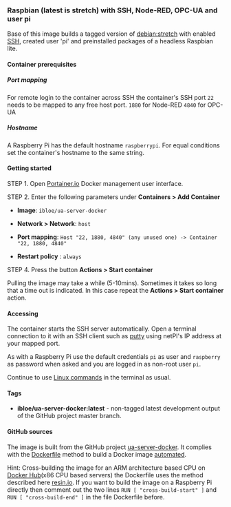 ### Raspbian (latest is stretch) with SSH, Node-RED, OPC-UA and user pi

Base of this image builds a tagged version of [debian:stretch](https://hub.docker.com/r/resin/armv7hf-debian/tags/) with enabled [SSH](https://en.wikipedia.org/wiki/Secure_Shell), created user 'pi' and preinstalled packages of a headless Raspbian lite.

#### Container prerequisites

##### Port mapping

For remote login to the container across SSH the container's SSH port `22` needs to be mapped to any free host port.
`1880` for Node-RED
`4840` for OPC-UA

##### Hostname 

A Raspberry Pi has the default hostname `raspberrypi`. For equal conditions set the container's hostname to the same string.

#### Getting started

STEP 1. Open [Portainer.io](http://portainer.io/) Docker management user interface.

STEP 2. Enter the following parameters under **Containers > Add Container**

* **Image**: `ibloe/ua-server-docker`

* **Network > Network**: `host`

* **Port mapping**: `Host "22, 1880, 4840" (any unused one) -> Container "22, 1880, 4840"` 

* **Restart policy** : `always`

STEP 4. Press the button **Actions > Start container**

Pulling the image may take a while (5-10mins). Sometimes it takes so long that a time out is indicated. In this case repeat the **Actions > Start container** action.

#### Accessing

The container starts the SSH server automatically. Open a terminal connection to it with an SSH client such as [putty](http://www.putty.org/) using netPI's IP address at your mapped port.

As with a Raspberry Pi use the default credentials `pi` as user and `raspberry` as password when asked and you are logged in as non-root user `pi`.

Continue to use [Linux commands](https://www.raspberrypi.org/documentation/linux/usage/commands.md) in the terminal as usual.

#### Tags

* **ibloe/ua-server-docker:latest** - non-tagged latest development output of the GitHub project master branch.

#### GitHub sources
The image is built from the GitHub project [ua-server-docker](https://github.com/ibloe/ua-server-docker). It complies with the [Dockerfile](https://docs.docker.com/engine/reference/builder/) method to build a Docker image [automated](https://docs.docker.com/docker-hub/builds/).

Hint: Cross-building the image for an ARM architecture based CPU on [Docker Hub](https://hub.docker.com/)(x86 CPU based servers) the Dockerfile uses the method described here [resin.io](https://resin.io/blog/building-arm-containers-on-any-x86-machine-even-dockerhub/). If you want to build the image on a Raspberry Pi directly then comment out the two lines `RUN [ "cross-build-start" ]` and `RUN [ "cross-build-end" ]` in the file Dockerfile before.
